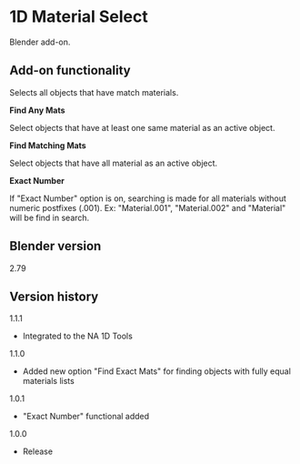 # 1D Material Select

Blender add-on.

Add-on functionality
-
Selects all objects that have match materials.

**Find Any Mats**

Select objects that have at least one same material as an active object.

**Find Matching Mats**

Select objects that have all material as an active object.

**Exact Number**

If "Exact Number" option is on, searching is made for all materials without numeric postfixes (.001).
Ex: "Material.001", "Material.002" and "Material" will be find in search.

Blender version
-
2.79

Version history
-
1.1.1
- Integrated to the NA 1D Tools

1.1.0
- Added new option "Find Exact Mats" for finding objects with fully equal materials lists

1.0.1
- "Exact Number" functional added

1.0.0
- Release

